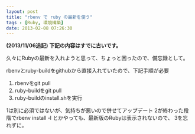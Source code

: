 ```yaml
---
layout: post
title: "rbenv で ruby の最新を使う"
tags : [Ruby, 環境構築]
date: 2013-02-08 07:26:30
---
```




**(2013/11/06追記) 下記の内容はすでに古いです。**


久々にRubyの最新を入れようと思って、ちょっと困ったので、備忘録として。


rbenvとruby-buildをgithubから直接入れていたので、下記手順が必要


1. rbenvをgit pull
2. ruby-buildをgit pull
3. ruby-buildのinstall.shを実行


1は別に必須ではないが、気持ちが悪いので併せてアップデート
2が終わった段階でrbenv install -l とかやっても、最新版のRubyは表示されないので、
3を忘れずに。


